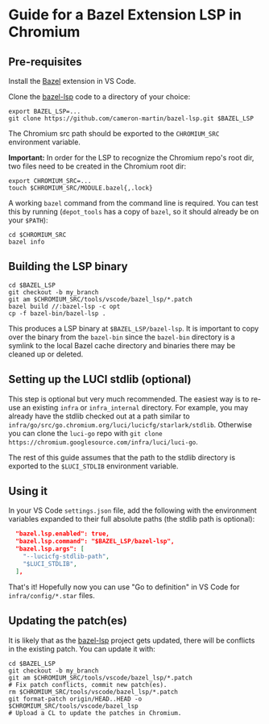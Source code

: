 # Guide for a Bazel Extension LSP in Chromium

## Pre-requisites

Install the [Bazel][bazel-extension] extension in VS Code.

Clone the [bazel-lsp][bazel-lsp] code to a directory of your choice:

```
export BAZEL_LSP=...
git clone https://github.com/cameron-martin/bazel-lsp.git $BAZEL_LSP
```

The Chromium src path should be exported to the `CHROMIUM_SRC` environment
variable.

**Important:** In order for the LSP to recognize the Chromium repo's root dir,
two files need to be created in the Chromium root dir:

```
export CHROMIUM_SRC=...
touch $CHROMIUM_SRC/MODULE.bazel{,.lock}
```

A working `bazel` command from the command line is required. You can test this
by running (`depot_tools` has a copy of `bazel`, so it should already be on
your `$PATH`):

```
cd $CHROMIUM_SRC
bazel info
```

## Building the LSP binary

```
cd $BAZEL_LSP
git checkout -b my_branch
git am $CHROMIUM_SRC/tools/vscode/bazel_lsp/*.patch
bazel build //:bazel-lsp -c opt
cp -f bazel-bin/bazel-lsp .
```

This produces a LSP binary at `$BAZEL_LSP/bazel-lsp`. It is important to copy
over the binary from the `bazel-bin` since the `bazel-bin` directory is a
symlink to the local Bazel cache directory and binaries there may be cleaned up
or deleted.

## Setting up the LUCI stdlib (optional)

This step is optional but very much recommended. The easiest way is to re-use
an existing `infra` or `infra_internal` directory. For example, you may already
have the stdlib checked out at a path similar to
`infra/go/src/go.chromium.org/luci/lucicfg/starlark/stdlib`. Otherwise you can
clone the `luci-go` repo with
`git clone https://chromium.googlesource.com/infra/luci/luci-go`.

The rest of this guide assumes that the path to the stdlib directory is exported
to the `$LUCI_STDLIB` environment variable.

## Using it

In your VS Code `settings.json` file, add the following with the environment
variables expanded to their full absolute paths (the stdlib path is optional):

```json
  "bazel.lsp.enabled": true,
  "bazel.lsp.command": "$BAZEL_LSP/bazel-lsp",
  "bazel.lsp.args": [
    "--lucicfg-stdlib-path",
    "$LUCI_STDLIB",
  ],
```

That's it! Hopefully now you can use "Go to definition" in VS Code for
`infra/config/*.star` files.

## Updating the patch(es)

It is likely that as the [bazel-lsp][bazel-lsp] project gets updated, there will
be conflicts in the existing patch. You can update it with:

```
cd $BAZEL_LSP
git checkout -b my_branch
git am $CHROMIUM_SRC/tools/vscode/bazel_lsp/*.patch
# Fix patch conflicts, commit new patch(es).
rm $CHROMIUM_SRC/tools/vscode/bazel_lsp/*.patch
git format-patch origin/HEAD..HEAD -o $CHROMIUM_SRC/tools/vscode/bazel_lsp
# Upload a CL to update the patches in Chromium.
```

[bazel-extension]: https://marketplace.visualstudio.com/items?itemName=BazelBuild.vscode-bazel
[bazel-lsp]: https://github.com/cameron-martin/bazel-lsp